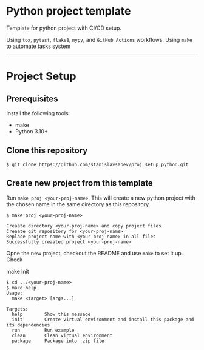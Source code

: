 # Python project template

Template for python project with CI/CD setup.

Using `tox`, `pytest`, `flake8`, `mypy`,  and `GitHub Actions` workflows.
Using `make` to automate tasks system

---

# Project Setup

## Prerequisites

Install the following tools:
- make
- Python 3.10+

## Clone this repository

```shell
$ git clone https://github.com/stanislavsabev/proj_setup_python.git
```
## Create new project from this template

Run `make proj <your-proj-name>`. This will create a new python project with the chosen name in the same directory as this repository.


```shell
$ make proj <your-proj-name>

Creaate directory <your-proj-name> and copy project files
Creaate git repository for <your-proj-name>
Replace project name with <your-proj-name> in all files
Successfully creaated project <your-proj-name>
```

Opne the new project, checkout the README and use `make` to set it up.
Check

make init

```shell
$ cd ../<your-proj-name>
$ make help 
Usage:
  make <target> [args...]

Targets:
  help        Show this message
  init        Create virtual environment and install this package and its dependencies
  run         Run example
  clean       Clean virtual environment
  package     Package into .zip file
```
